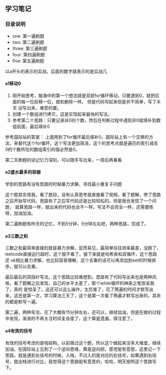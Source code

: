 ## 学习笔记

### 目录说明

- one: 第一遍刷题
- two: 第二遍刷题
- three: 第三遍刷题
- four: 第四遍刷题
- five: 第五遍刷题

以a开头的表示的实战，后面的数字就表示的是实战几

#### a1移动0
 
1. 刚开始思考，脑海中的第一个想法就是双层for循环移动，只要遇到0，就把后面的每一位前移一位，就和删除一样。 但是代码写起来但是并不简单，写了半天
没写出来，难受的要。
2. 创建一个数组进行拷贝，这是实现起来最快的写法。
3. 参考第二个思路：只要记录非0的个数，然后在判断过程中遇到非0就填补到数组前面，最后填补0

参考国际站的答案： 上面用到了for循环最后填补0，国际站上有一个交换的方法，来替代这个for循环，这个写法更加简洁，这个的思考点就是遍历的索引减去
0的个数所在的数组索引的值必然是0。

第二天刷题的话记忆力深刻，可以随手写出来，一周后再看看

#### a2盛水最多的容器

学到的思路有没有思路的时候暴力求解，寻找最小重复子问题

这个题其实怪我，看了题目，没有认真思考就直接看了视频，看了题解，停了思路之后开始写代码，思路有了之后写代码还是比较轻松的。但是我也发现了一个问题，
就算思路一样，敲出来的代码也会不一样，写法不会完全一样，还需要练呀，加油加油。

第二遍刷题有昨天的记忆，不到5分钟，5分钟左右吧，两种思路，完成了。

#### a3三数之和

三数之和最简单直接的就是暴力求解，显而易见，最简单往往效率最差，没跑了，leetcode直接运行超时，这个就不看了。接下来就是哈希表和双循环，这个思路还
ok相比暴力求解，也比较容易理解，这个去重的话可以再添加到set的时候排序，就可以去重。

最后最后的双指针写法，这个思路比较难想到，思路有了代码写出来也是两种风格，看了题解之后发现，自己的水平太差了，那个while循环的神来之笔惊呆我了，真的
是惊呆了，这还可以这么操作，太厉害了，花了两遍的时间才默写出来，这还是第一次，学习算法三天了，这个是第一次看了两遍才默写出来的，其余的都是默写一遍。

第二遍，两种写法，花了大概有15分钟左右，还可以，继续加油，但是在做的过程中发现，渐渐的不再关注时间复杂度了，这个算是遗漏，得注意了。

#### a4有效的括号

有效的括号考虑的是栈结构，以前做过这个题，所以这个做起来没多大难度，继续加油。在国际站上见到了一个逆向思维，算是逆向把，感觉挺有意思，这里记一下
思路，就是遇到左括号的时候，入栈，不过入的是对应的右括号，如果遇到右括号，就出栈进行对比，我觉得这个思路挺有意思的，哈哈，明天按照这个思路写下。